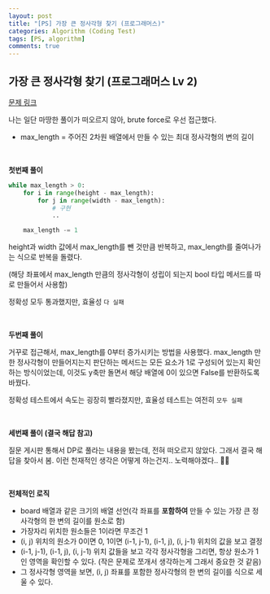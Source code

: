 ```yaml
---
layout: post
title: "[PS] 가장 큰 정사각형 찾기 (프로그래머스)"
categories: Algorithm (Coding Test)
tags: [PS, algorithm]
comments: true
---
```


## 가장 큰 정사각형 찾기 (프로그래머스 Lv 2)

[문제 링크](https://programmers.co.kr/learn/courses/30/lessons/12905)

나는 일단 마땅한 풀이가 떠오르지 않아, brute force로 우선 접근했다.

- max_length = 주어진 2차원 배열에서 만들 수 있는 최대 정사각형의 변의 길이

<br>

**첫번째 풀이**

```python
while max_length > 0:
	for i in range(height - max_length):
		for j in range(width - max_length):
			# 구현
			..

	max_length -= 1
```

height과 width 값에서 max_length를 뺀 것만큼 반복하고, max_length를 줄여나가는 식으로 반복을 돌렸다.

(해당 좌표에서 max_length 만큼의 정사각형이 성립이 되는지 bool 타입 메서드를 따로 만들어서 사용함)

정확성 모두 통과했지만, 효율성 `다 실패`

<br>

**두번째 풀이**

거꾸로 접근해서, max_length를 0부터 증가시키는 방법을 사용했다. max_length 만한 정사각형이 만들어지는지 판단하는 메서드는 모든 요소가 1로 구성되어 있는지 확인하는 방식이었는데, 이것도 y축만 돌면서 해당 배열에 0이 있으면 False를 반환하도록 바꿨다.

정확성 테스트에서 속도는 굉장히 빨라졌지만, 효율성 테스트는 여전히 `모두 실패`

<br>

**세번째 풀이 (결국 해답 참고)**

질문 게시판 통해서 DP로 풀라는 내용을 봤는데, 전혀 떠오르지 않았다. 그래서 결국 해답을 찾아서 봄. 이런 천재적인 생각은 어떻게 하는건지.. 노력해야겠다.. 👊🏻

<br>

**전체적인 로직**

- board 배열과 같은 크기의 배열 선언(각 좌표를 **포함하여** 만들 수 있는 가장 큰 정사각형의 한 변의 길이를 원소로 함)
- 가장자리 위치한 원소들은 1이라면 무조건 1
- (i, j) 위치의 원소가 0이면 0, 1이면 (i-1, j-1), (i-1, j), (i, j-1) 위치의 값을 보고 결정
- (i-1, j-1), (i-1, j), (i, j-1) 위치 값들을 보고 각각 정사각형을 그리면, 항상 원소가 1인 영역을 확인할 수 있다.
  (작은 문제로 쪼개서 생각하는게 그래서 중요한 것 같음)
- 그 정사각형 영역을 보면, (i, j) 좌표를 포함한 정사각형의 한 변의 길이를 식으로 세울 수 있다.
